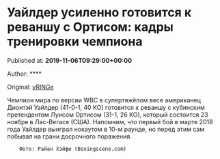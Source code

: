 
# Уайлдер усиленно готовится к реваншу с Ортисом: кадры тренировки чемпиона

Published at: **2019-11-06T09:29:00+00:00**

Author: ****

Original: [vRINGe](https://vringe.com/photo/129277-uaylder-usilenno-gotovitsya-k-revanshu-s-ortisom-kadry-trenirovki-chempiona.htm)

Чемпион мира по версии WBC в супертяжёлом весе американец Дионтэй Уайлдер (41-0-1, 40 КО) готовится к реваншу с кубинским претендентом Луисом Ортисом (31-1, 26 КО), который состоится 23 ноября в Лас-Вегасе (США).
Напомним, что первый бой в марте 2018 года Уайлдер выиграл нокаутом в 10-м раунде, но перед этим сам побывал на грани досрочного поражения.

        Фото: Райан Хэйфи (Boxingscene.com)
      
